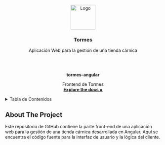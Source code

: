 <!-- PROJECT LOGO -->
<br />
<div align="center">
  <a href="https://github.com/othneildrew/Best-README-Template">
    <img src="images/logo.png" alt="Logo" width="80" height="80">
  </a>

  <h3 align="center">Tormes</h3>
  <p>Aplicación Web para la gestión de una tienda cárnica</p>
  <br />
  <br />
  <p align="center">
    <b>tormes-angular</b>
    <br />
    <p align="center">
      Frontend de Tormes 
      <br />
      <a href="https://github.com/sergiogomesan8/tormes-doc/"><strong>Explore the docs »</strong></a>
      <br />
    </p>
  </p>
</div>

<!-- TABLE OF CONTENTS -->
<details>
  <summary>Tabla de Contenidos</summary>
  <ol>
    <li>
      <a href="#about-the-project">About The Project</a>
      <ul>
        <li><a href="#built-with">Built With</a></li>
      </ul>
    </li>
        <li>
      <a href="#getting-started">Getting Started</a>
      <ul>
        <li><a href="#prerequisites">Prerequisites</a></li>
        <li><a href="#installation">Installation</a></li>
      </ul>
    </li>
  </ol>
</details>


<!-- ABOUT THE PROJECT -->
## About The Project

Este repositorio de GitHub contiene la parte front-end de una aplicación web para la gestión de una tienda cárnica desarrollada en Angular. Aquí se encuentra el código fuente para la interfaz de usuario y la lógica del cliente.

